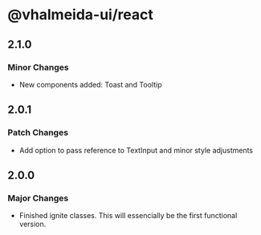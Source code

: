 # @vhalmeida-ui/react

## 2.1.0

### Minor Changes

- New components added: Toast and Tooltip

## 2.0.1

### Patch Changes

- Add option to pass reference to TextInput and minor style adjustments

## 2.0.0

### Major Changes

- Finished ignite classes. This will essencially be the first functional version.
